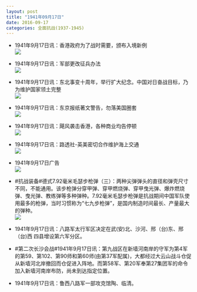 ```yaml
---
layout: post
title: "1941年09月17日"
date: 2016-09-17
categories: 全面抗战(1937-1945)
---
```


<meta name="referrer" content="no-referrer" />

- 1941年9月17日讯：香港政府为了战时需要，颁布入境新例 <br/><img src="https://ww3.sinaimg.cn/large/aca367d8jw1f7wz8x7kcgj20ma0dvwj5.jpg" />

- 1941年9月17日讯：军部更改征兵办法 <br/><img src="https://ww2.sinaimg.cn/large/aca367d8jw1f7wxigt3duj206d05ut96.jpg" />

- 1941年9月17日讯：东北事变十周年，举行扩大纪念。中国对日奋战目标，乃为维护国家领土完整 <br/><img src="https://ww3.sinaimg.cn/large/aca367d8jw1f7wvs2xp4fj20bt0c5abq.jpg" />

- 1941年9月17日讯：东京报纸著文警告，勿落美国圈套 <br/><img src="https://ww1.sinaimg.cn/large/aca367d8jw1f7wu1ums8wj208j062gme.jpg" />

- 1941年9月17日讯：飓风袭击香港，各种商业均告停顿 <br/><img src="https://ww1.sinaimg.cn/large/aca367d8jw1f7wqkqndmpj20g60c4wh6.jpg" />

- 1941年9月17日讯：路透社-英美密切合作维护海上交通 <br/><img src="https://ww3.sinaimg.cn/large/aca367d8jw1f7wg6pxvj3j206u0h8409.jpg" />

- 1941年9月17日广告 <br/><img src="https://ww4.sinaimg.cn/large/aca367d8jw1f7weg7xaphj209r0h4gni.jpg" />

- #抗战装备#德式7.92毫米毛瑟步枪弹（三）：两种尖弹弹头的直径和弹壳尺寸不同，不能通用。该步枪弹分穿甲弹、穿甲燃烧弹、穿甲曳光弹、爆炸燃烧弹、曳光弹、教练弹等多种弹种。7.92毫米毛瑟步枪弹是抗战期间中国军队使用最多的枪弹，当时习惯称为“七九步枪弹”，是国内制造时间最长、产量最大的弹种。 <br/><img src="https://ww2.sinaimg.cn/large/aca367d8jw1f7wcpm0kqbj20d40oe43g.jpg" />

- 1941年9月17日讯：八路军太行军区决定在武(安)北、沙河、邢（台)东、邢（台)西 四县增设第六军分区。 

- #第二次长沙会战#1941年9月17日讯：第九战区在新墙河南岸的守军为第4军的第59、第102、第90师和第60师(由第37军配属)，大都经过大云山战斗仓促从新墙河北岸撤回而仓促进入阵地。而第58军、第20军奉第27集团军的命令加入新墙河南岸布防，尚未到达指定位置。 

- 1941年9月17日讯：鲁西八路军一部攻克馆陶、临清。 

